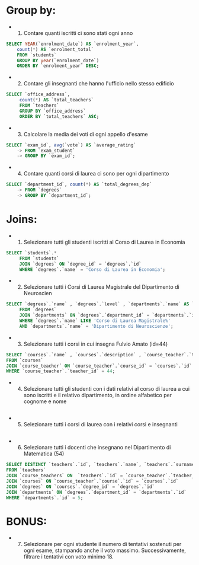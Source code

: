 # Group by:
- 1. Contare quanti iscritti ci sono stati ogni anno
```sql
SELECT YEAR(`enrolment_date`) AS `enrolment_year`,
    count(*) AS `enrolment_total`
    FROM `students`
    GROUP BY year(`enrolment_date`) 
    ORDER BY `enrolment_year` DESC;
```
- 2. Contare gli insegnanti che hanno l'ufficio nello stesso edificio
```sql
SELECT `office_address`,     
     count(*) AS `total_teachers`
     FROM `teachers`
     GROUP BY `office_address` 
     ORDER BY `total_teachers` ASC;
```
- 3. Calcolare la media dei voti di ogni appello d'esame
```sql
SELECT `exam_id`, avg(`vote`) AS `average_rating`
    -> FROM `exam_student`
    -> GROUP BY `exam_id`;
```
- 4. Contare quanti corsi di laurea ci sono per ogni dipartimento

```sql
SELECT `department_id`, count(*) AS `total_degrees_dep`
    -> FROM `degrees`
    -> GROUP BY `department_id`;
```
# Joins:
- 1. Selezionare tutti gli studenti iscritti al Corso di Laurea in Economia
```sql
SELECT `students`.*
     FROM `students`
     JOIN `degrees` ON `degree_id` = `degrees`.`id`                 
     WHERE `degrees`.`name` = 'Corso di Laurea in Economia';
```
- 2. Selezionare tutti i Corsi di Laurea Magistrale del Dipartimento di Neuroscien
```sql
SELECT `degrees`.`name` , `degrees`.`level` , `departments`.`name` AS `department_name`
     FROM `degrees`
     JOIN `departments` ON `degrees`.`department_id` = `departments`.`id`
     WHERE `degrees`.`name` LIKE 'Corso di Laurea Magistrale%'
     AND `departments`.`name` = 'Dipartimento di Neuroscienze';
```
- 3. Selezionare tutti i corsi in cui insegna Fulvio Amato (id=44)
```sql
SELECT `courses`.`name` , `courses`.`description` , `course_teacher`.`teacher_id` 
FROM `courses` 
JOIN `course_teacher` ON `course_teacher`.`course_id` = `courses`.`id` 
WHERE `course_teacher`.`teacher_id` = 44;

```
- 4. Selezionare tutti gli studenti con i dati relativi al corso di laurea a cui sono iscritti e il relativo dipartimento, in ordine alfabetico per cognome e nome
```sql

```
- 5. Selezionare tutti i corsi di laurea con i relativi corsi e insegnanti
```sql

```
- 6. Selezionare tutti i docenti che insegnano nel Dipartimento di Matematica (54)
```sql
SELECT DISTINCT `teachers`.`id`, `teachers`.`name`, `teachers`.`surname` 
FROM `teachers`
JOIN `course_teachers` ON  `teachers`.`id` = `course_teacher`.`teacher_id`
JOIN `courses` ON `course_teacher`.`course`.`id` = `courses`.`id`
JOIN `degrees` ON `courses`.`degree_id` = `degrees`.`id`
JOIN `departments` ON `degrees`.`department_id` = `departments`.`id`
WHERE `departments`.`id` = 5;
```
# BONUS: 
- 7. Selezionare per ogni studente il numero di tentativi sostenuti per ogni esame, stampando anche il voto massimo. Successivamente, filtrare i tentativi con voto minimo 18.
```sql

```